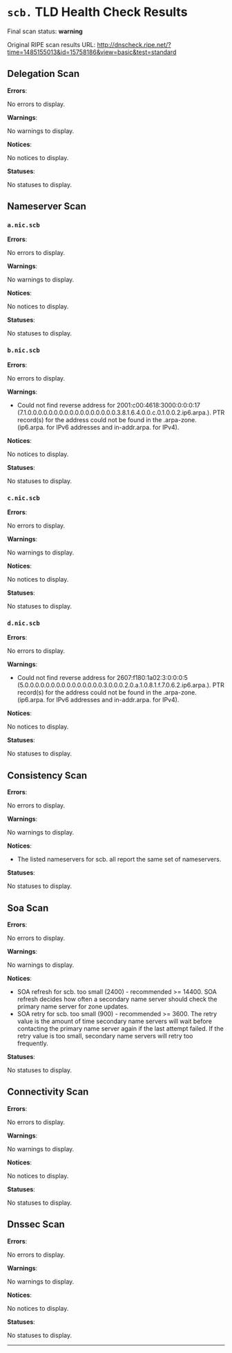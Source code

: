 # `scb.` TLD Health Check Results

Final scan status: **warning** 

Original RIPE scan results URL: http://dnscheck.ripe.net/?time=1485155013&id=15758186&view=basic&test=standard

## Delegation Scan

**Errors**:

No errors to display.

**Warnings**:

No warnings to display.

**Notices**:

No notices to display.

**Statuses**:

No statuses to display.

## Nameserver Scan

### `a.nic.scb`

**Errors**:

No errors to display.

**Warnings**:

No warnings to display.

**Notices**:

No notices to display.

**Statuses**:

No statuses to display.

### `b.nic.scb`

**Errors**:

No errors to display.

**Warnings**:

* Could not find reverse address for 2001:c00:4618:3000:0:0:0:17 (7.1.0.0.0.0.0.0.0.0.0.0.0.0.0.0.0.0.0.3.8.1.6.4.0.0.c.0.1.0.0.2.ip6.arpa.). PTR record(s) for the address could not be found in the .arpa-zone. (ip6.arpa. for IPv6 addresses and in-addr.arpa. for IPv4).

**Notices**:

No notices to display.

**Statuses**:

No statuses to display.

### `c.nic.scb`

**Errors**:

No errors to display.

**Warnings**:

No warnings to display.

**Notices**:

No notices to display.

**Statuses**:

No statuses to display.

### `d.nic.scb`

**Errors**:

No errors to display.

**Warnings**:

* Could not find reverse address for 2607:f180:1a02:3:0:0:0:5 (5.0.0.0.0.0.0.0.0.0.0.0.0.0.0.0.3.0.0.0.2.0.a.1.0.8.1.f.7.0.6.2.ip6.arpa.). PTR record(s) for the address could not be found in the .arpa-zone. (ip6.arpa. for IPv6 addresses and in-addr.arpa. for IPv4).

**Notices**:

No notices to display.

**Statuses**:

No statuses to display.

## Consistency Scan

**Errors**:

No errors to display.

**Warnings**:

No warnings to display.

**Notices**:

* The listed nameservers for scb. all report the same set of nameservers.

**Statuses**:

No statuses to display.

## Soa Scan

**Errors**:

No errors to display.

**Warnings**:

No warnings to display.

**Notices**:

* SOA refresh for scb. too small (2400) - recommended >= 14400. SOA refresh decides how often a secondary name server should check the primary name server for zone updates.
* SOA retry for scb. too small (900) - recommended >= 3600. The retry value is the amount of time secondary name servers will wait before contacting the primary name server again if the last attempt failed. If the retry value is too small, secondary name servers will retry too frequently.

**Statuses**:

No statuses to display.

## Connectivity Scan

**Errors**:

No errors to display.

**Warnings**:

No warnings to display.

**Notices**:

No notices to display.

**Statuses**:

No statuses to display.

## Dnssec Scan

**Errors**:

No errors to display.

**Warnings**:

No warnings to display.

**Notices**:

No notices to display.

**Statuses**:

No statuses to display.


---
